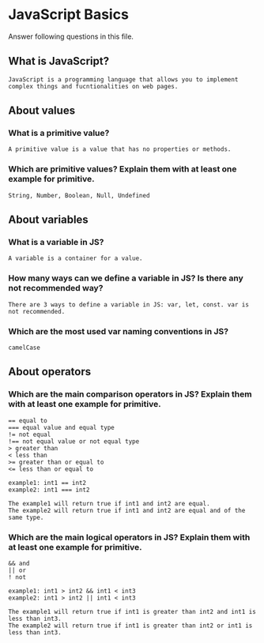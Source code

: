 # JavaScript Basics

Answer following questions in this file.

## What is JavaScript?

```
JavaScript is a programming language that allows you to implement complex things and fucntionalities on web pages.
```

## About values

### What is a primitive value?

```
A primitive value is a value that has no properties or methods. 
```

### Which are primitive values? Explain them with at least one example for primitive.

```
String, Number, Boolean, Null, Undefined
```

## About variables

### What is a variable in JS?

```
A variable is a container for a value.
```

### How many ways can we define a variable in JS? Is there any not recommended way?

```
There are 3 ways to define a variable in JS: var, let, const. var is not recommended.
```

### Which are the most used var naming conventions in JS?

```
camelCase
```

## About operators

### Which are the main comparison operators in JS? Explain them with at least one example for primitive.

```
== equal to
=== equal value and equal type
!= not equal
!== not equal value or not equal type
> greater than
< less than
>= greater than or equal to
<= less than or equal to
```
```
example1: int1 == int2
example2: int1 === int2

The example1 will return true if int1 and int2 are equal.
The example2 will return true if int1 and int2 are equal and of the same type.
```

### Which are the main logical operators in JS? Explain them with at least one example for primitive.

```
&& and
|| or
! not
```
```
example1: int1 > int2 && int1 < int3
example2: int1 > int2 || int1 < int3

The example1 will return true if int1 is greater than int2 and int1 is less than int3.
The example2 will return true if int1 is greater than int2 or int1 is less than int3.
```
